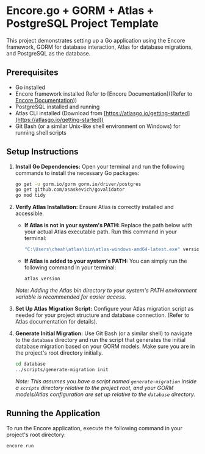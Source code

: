 # Encore.go + GORM + Atlas + PostgreSQL Project Template

This project demonstrates setting up a Go application using the Encore framework, GORM for database interaction, Atlas for database migrations, and PostgreSQL as the database.

## Prerequisites

*   Go installed
*   Encore framework installed Refer to [Encore Documentation]((Refer to [Encore Documentation](https://encore.dev/docs/go/quick-start)))
*   PostgreSQL installed and running
*   Atlas CLI installed (Download from [https://atlasgo.io/getting-started](https://atlasgo.io/getting-started))
*   Git Bash (or a similar Unix-like shell environment on Windows) for running shell scripts

## Setup Instructions

1.  **Install Go Dependencies:**
    Open your terminal and run the following commands to install the necessary Go packages:

    ```bash
    go get -u gorm.io/gorm gorm.io/driver/postgres
    go get github.com/asaskevich/govalidator
    go mod tidy
    ```

2.  **Verify Atlas Installation:**
    Ensure Atlas is correctly installed and accessible.

    *   **If Atlas is not in your system's PATH:**
        Replace the path below with your actual Atlas executable path. Run this command in your terminal:

        ```bash
        "C:\Users\cheah\atlas\bin\atlas-windows-amd64-latest.exe" version
        ```

    *   **If Atlas is added to your system's PATH:**
        You can simply run the following command in your terminal:

        ```bash
        atlas version
        ```

    *Note: Adding the Atlas bin directory to your system's PATH environment variable is recommended for easier access.*

3.  **Set Up Atlas Migration Script:**
    Configure your Atlas migration script as needed for your project structure and database connection. (Refer to Atlas documentation for details).

4.  **Generate Initial Migration:**
    Use Git Bash (or a similar shell) to navigate to the `database` directory and run the script that generates the initial database migration based on your GORM models. Make sure you are in the project's root directory initially.

    ```bash
    cd database
    ../scripts/generate-migration init
    ```
    *Note: This assumes you have a script named `generate-migration` inside a `scripts` directory relative to the project root, and your GORM models/Atlas configuration are set up relative to the `database` directory.*

## Running the Application

To run the Encore application, execute the following command in your project's root directory:

```bash
encore run
```
